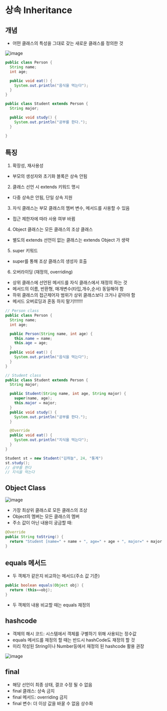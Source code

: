 # 상속 Inheritance
## 개념
- 어떤 클래스의 특성을 그대로 갖는 새로운 클래스를 정의한 것

![image](https://user-images.githubusercontent.com/122726684/231786465-1c5f59e0-c79a-4ad4-b893-48800cf604a9.png)

```java
public class Person {
  String name;
  int age;

  public void eat() {
    System.out.println("음식을 먹는다");
  }
}

public class Student extends Person {
  String major;

  public void study() {
    System.out.println("공부를 한다.");
  }

}
```

## 특징
1. 확장성, 재사용성
- 부모의 생성자와 초기화 블록은 상속 안됨
2. 클래스 선언 시 extends 키워드 명시
- 다중 상속은 안됨, 단일 상속 지원
3. 자식 클래스는 부모 클래스의 멤버 변수, 메서드를 사용할 수 있음
- 접근 제한자에 따라 사용 여부 바뀜
4. Object 클래스는 모든 클래스의 조상 클래스
- 별도의 extends 선언이 없는 클래스는 extends Object 가 생략
5. super 키워드
- super를 통해 조상 클래스의 생성자 호출
6. 오버라이딩 (재정의, overriding)
- 상위 클래스에 선언된 메서드를 자식 클래스에서 재정의 하는 것
- 메서드의 이름, 반환형, 매개변수(타입,개수,순서) 동일해야 함
- 하위 클래스의 접근제어자 범위가 상위 클래스보다 크거나 같아야 함
- 메서드 오버로딩과 혼동 하지 말기!!!!!!!
```java
// Person class
public class Person {
  String name;
  int age;

  public Person(String name, int age) {
    this.name = name;
    this.age = age;
  }
  public void eat() {
    System.out.println("음식을 먹는다");
  }
}

// Student class
public class Student extends Person {
  String major;

  public Student(String name, int age, String major) {
    super(name, age);
    this.major = major;
  }
  public void study() {
    System.out.println("공부를 한다.");
  }

  @Override
  public void eat() {
    System.out.println("지식을 먹는다");
  }
}

Student st = new Student("김하늘", 24, "통계")
st.study();
// 공부를 한다
// 지식을 먹는다
```

## Object Class
![image](https://user-images.githubusercontent.com/122726684/231791330-16244458-89f7-408d-932c-c387d4036b39.png)
- 가장 최상위 클래스로 모든 클래스의 조상
- Object의 멤버는 모든 클래스의 멤버
- 주소 값이 아닌 내용이 궁금할 때:
```java
@Override
public String toString() {
  return "Student [name=" + name + ", age=" + age + ", major=" + major + "]";
}
```
## equals 메서드
- 두 객체가 같은지 비교하는 메서드(주소 값 기준)
```java
public boolean equals(Object obj) {
  return (this==obj);
}
```
- 두 객체의 내용 비교할 때는 equals 재정의

## hashcode
- 객체의 해시 코드: 시스템에서 객체를 구별하기 위해 사용되는 정수값
- equals 메서드를 재정의 할 때는 반드시 hashCode도 재정의 할 것
- 미리 작성된 String이나 Number등에서 재정의 된 hashcode 활용 권장

![image](https://user-images.githubusercontent.com/122726684/231793539-218b16df-ab79-4ff0-85fa-6fd15e41773c.png)

## final
- 해당 선언이 최종 상태, 결코 수정 될 수 없음
- final 클래스: 상속 금지
- final 메서드: overriding 금지
- final 변수: 더 이상 값을 바꿀 수 없음 상수화
